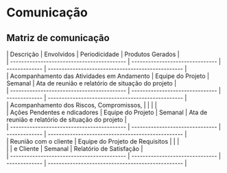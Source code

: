 # Comunicação
<!-- ## Introdução
O Gerenciamento de Tempo é uma etapa essencial de planejamento que visa organizar as atividades em ordem cronológica. -->

## Matriz de comunicação
| Descrição                                  | Envolvidos                      | Periodicidade | Produtos Gerados                                  |<br>
| ------------------------------------------ | ------------------------------- | ------------- | ------------------------------------------------- |<br>
| Acompanhamento das Atividades em Andamento | Equipe do Projeto               | Semanal       | Ata de reunião e relatório de situação do projeto |<br>
| ------------------------------------------ | ------------------------------- | ------------- | ------------------------------------------------- |<br>
| Acompanhamento dos Riscos, Compromissos,   |                                 |               |                                                   |<br>
| Ações Pendentes e ndicadores               | Equipe do Projeto               | Semanal       | Ata de reunião e relatório de situação do projeto |<br>
| ------------------------------------------ | ------------------------------- | ------------- | ------------------------------------------------- |<br>
| Reunião com o cliente                      | Equipe do Projeto de Requisitos |               |                                                   |<br>
|                                            | e Cliente                       | Semanal       | Relatório de Satisfação                           |<br>
| ------------------------------------------ | ------------------------------- | ------------- | ------------------------------------------------- |<br>
